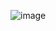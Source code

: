 ![image](https://user-images.githubusercontent.com/49836053/145090668-4cf4f12d-43ee-4c86-afa3-93c0306d4810.png)
